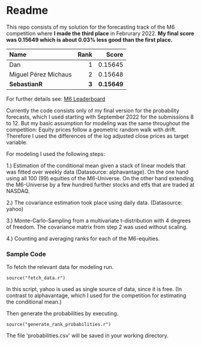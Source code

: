 # Readme

This repo consists of my solution for the forecasting track of the M6 competition where **I made the third place** in Februrary 2022. **My final score was 0.15649 which is about 0.03% less good than the first place.**

| Name                  | Rank   | Score  | 
| :----                 |-----:  |------------:|
| Dan                   |  1     |   0.15645   |     
| Miguel Pérez Michaus  |  2     |   0.15648   |           
| **SebastianR**            |  **3**     |    **0.15649**  |        

For further details see: [M6 Leaderboard](https://m6competition.com/Leaderboard)

Currently the code consists only of my final version for the probability forecasts, which I used starting with September 2022 for the submissions 8 to 12. But my basic assumption for modeling was the same throughout the competition: Equity prices follow a geometric random walk with drift. Therefore I used the differences of the log adjusted close prices as target variable.

For modeling I used the following steps:

1.) Estimation of the conditional mean given a stack of linear models that was fitted over weekly data (Datasource: alphavantage). On the one hand using all 100 (99) equities of the M6-Universe. On the other hand extending the M6-Universe by a few hundred further stocks and etfs that are traded at NASDAQ. 

2.) The covariance estimation took place using daily data. (Datasource: yahoo)

3.) Monte-Carlo-Sampling from a multivariate t-distribution with 4 degrees of freedom. The covariance matrix from step 2 was used without scaling. 

4.) Counting and averaging ranks for each of the M6-equities.


### Sample Code

To fetch the relevant data for modeling run. 

```
source("fetch_data.r")
```

In this script, yahoo is used as single source of data, since it is free. (In contrast to alphavantage, which I used for the competition for estimating the conditional mean.)

Then generate the probabilities by executing.

```
source("generate_rank_probabilities.r")
```

The file 'probabilities.csv' will be saved in your working directory.
